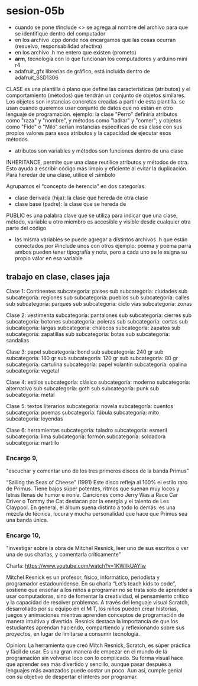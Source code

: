 # sesion-05b

- cuando se pone #include <> se agrega al nombre del archivo para que se identifique dentro del computador
- en los archivo .cpp donde nos encargamos que las cosas ocurran (resuelvo, responsabilidad afectiva)
- en los archivo .h me entero que existen (prometo)
- __arm__, tecnología con lo que funcionan los computadores y arduino mini r4
- adafruit_gfx librerías de gráfico, está incluida dentro de adafruit_SSD1306

CLASE es una plantilla o plano que define las características (atributos) y el comportamiento (métodos) que tendrán un conjunto de objetos similares. Los objetos son instancias concretas creadas a partir de esta plantilla. se usan cuando queremos usar conjunto de datos que no están en otro lenguaje de programación.
ejemplo: la clase "Perro" definiría atributos como "raza" y "nombre", y métodos como "ladrar" y "comer"; y objetos como "Fido" o "Milo" serían instancias específicas de esa clase con sus propios valores para esos atributos y la capacidad de ejecutar esos métodos.

- atributos son variables y métodos son funciones dentro de una clase

INHERITANCE, permite que una clase reutilice atributos y métodos de otra. Esto ayuda a escribir código más limpio y eficiente al evitar la duplicación. Para heredar de una clase, utilice el :símbolo

Agrupamos el “concepto de herencia” en dos categorías:

- clase derivada (hija): la clase que hereda de otra clase
- clase base (padre): la clase que se hereda de

PUBLIC es una palabra clave que se utiliza para indicar que una clase, método, variable u otro miembro es accesible y visible desde cualquier otra parte del código

- las misma variables se puede agregar a distintos archivos .h que están conectados por #include unos con otros
ejemplo: poema y poema parra
ambos pueden tener tipografía y nota, pero a cada uno se le asigna su propio valor en esa variable

## trabajo en clase, clases jaja

Clase 1: Continentes
subcategoría: países
  sub subcategoría: ciudades
  sub subcategoría: regiones
  sub subcategoría: pueblos
  sub subcategoría: calles
  sub subcategoría: parques
  sub subcategoría: ciclo vías
subcategoría: zonas

Clase 2: vestimenta
subcategoría: pantalones
  sub subcategoría: cierres
  sub subcategoría: botones
subcategoría: poleras
  sub subcategoría: cortas
  sub subcategoría: largas
subcategoría: chalecos
subcategoría: zapatos
  sub subcategoría: zapatillas
  sub subcategoría: botas
  sub subcategoría: sandalias

Clase 3: papel
subcategoría: bond
  sub subcategoría: 240 gr
  sub subcategoría: 180 gr
  sub subcategoría: 120 gr
  sub subcategoría: 80 gr
subcategoría: cartulina
subcategoría: papel volantín
subcategoría: opalina
subcategoría: vegetal

Clase 4: estilos
subcategoría: clásico
subcategoría: moderno
subcategoría: alternativo
  sub subcategoría: goth
  sub subcategoría: punk
  sub subcategoría: metal

Clase 5: textos literarios
subcategoría: novela
subcategoría: cuentos
subcategoría: poemas
subcategoría: fábula
subcategoría: mito
subcategoría: leyendas

Clase 6: herramientas
subcategoría: taladro
subcategoría: esmeril
subcategoría: lima
subcategoría: formón
subcategoría: soldadora
subcategoría: martillo

### Encargo 9, 
"escuchar y comentar uno de los tres primeros discos de la banda Primus"

“Sailing the Seas of Cheese” (1991)
Este disco refleja al 100% el estilo raro de Primus. Tiene bajos súper potentes, ritmos que suenan muy locos y letras llenas de humor e ironía. Canciones como Jerry Was a Race Car Driver o Tommy the Cat destacan por la energía y el talento de Les Claypool. En general, el álbum suena distinto a todo lo demás: es una mezcla de técnica, locura y mucha personalidad que hace que Primus sea una banda única.

### Encargo 10,
"investigar sobre la obra de Mitchel Resnick, leer uno de sus escritos o ver una de sus charlas, y comentarla críticamente"

Charla: <https://www.youtube.com/watch?v=1KWIlkUAYlw>

Mitchel Resnick es un profesor, físico, informático, periodista y programador estadounidense. En su charla “Let’s teach kids to code”, sostiene que enseñar a los niños a programar no se trata solo de aprender a usar computadoras, sino de fomentar la creatividad, el pensamiento crítico y la capacidad de resolver problemas. A través del lenguaje visual Scratch, desarrollado por su equipo en el MIT, los niños pueden crear historias, juegos y animaciones mientras aprenden conceptos de programación de manera intuitiva y divertida. Resnick destaca la importancia de que los estudiantes aprendan haciendo, compartiendo y reflexionando sobre sus proyectos, en lugar de limitarse a consumir tecnología. 

Opinion: 
La herramienta que creó Mitch Resnick, Scratch, es súper práctica y fácil de usar. Es una gran manera de empezar en el mundo de la programación sin volverse loco con lo complicado. Su forma visual hace que aprender sea más divertido y sencillo, aunque pasar después a lenguajes más avanzados puede costar un poco. Aun así, cumple genial con su objetivo de despertar el interés por programar.

